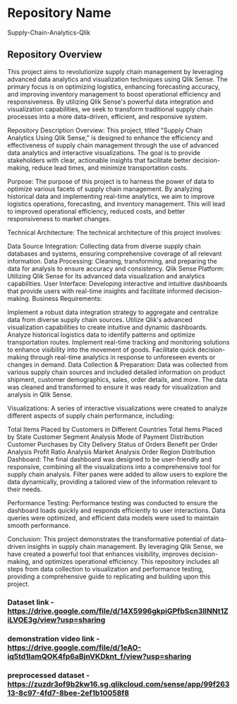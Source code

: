 # Repository Name
Supply-Chain-Analytics-Qlik

## Repository Overview
This project aims to revolutionize supply chain management by leveraging advanced data analytics and visualization techniques using Qlik Sense. The primary focus is on optimizing logistics, enhancing forecasting accuracy, and improving inventory management to boost operational efficiency and responsiveness. By utilizing Qlik Sense's powerful data integration and visualization capabilities, we seek to transform traditional supply chain processes into a more data-driven, efficient, and responsive system.

Repository Description
Overview:
This project, titled "Supply Chain Analytics Using Qlik Sense," is designed to enhance the efficiency and effectiveness of supply chain management through the use of advanced data analytics and interactive visualizations. The goal is to provide stakeholders with clear, actionable insights that facilitate better decision-making, reduce lead times, and minimize transportation costs.

Purpose:
The purpose of this project is to harness the power of data to optimize various facets of supply chain management. By analyzing historical data and implementing real-time analytics, we aim to improve logistics operations, forecasting, and inventory management. This will lead to improved operational efficiency, reduced costs, and better responsiveness to market changes.

Technical Architecture:
The technical architecture of this project involves:

Data Source Integration: Collecting data from diverse supply chain databases and systems, ensuring comprehensive coverage of all relevant information.
Data Processing: Cleaning, transforming, and preparing the data for analysis to ensure accuracy and consistency.
Qlik Sense Platform: Utilizing Qlik Sense for its advanced data visualization and analytics capabilities.
User Interface: Developing interactive and intuitive dashboards that provide users with real-time insights and facilitate informed decision-making.
Business Requirements:

Implement a robust data integration strategy to aggregate and centralize data from diverse supply chain sources.
Utilize Qlik's advanced visualization capabilities to create intuitive and dynamic dashboards.
Analyze historical logistics data to identify patterns and optimize transportation routes.
Implement real-time tracking and monitoring solutions to enhance visibility into the movement of goods.
Facilitate quick decision-making through real-time analytics in response to unforeseen events or changes in demand.
Data Collection & Preparation:
Data was collected from various supply chain sources and included detailed information on product shipment, customer demographics, sales, order details, and more. The data was cleaned and transformed to ensure it was ready for visualization and analysis in Qlik Sense.

Visualizations:
A series of interactive visualizations were created to analyze different aspects of supply chain performance, including:

Total Items Placed by Customers in Different Countries
Total Items Placed by State
Customer Segment Analysis
Mode of Payment Distribution
Customer Purchases by City
Delivery Status of Orders
Benefit per Order Analysis
Profit Ratio Analysis
Market Analysis
Order Region Distribution
Dashboard:
The final dashboard was designed to be user-friendly and responsive, combining all the visualizations into a comprehensive tool for supply chain analysis. Filter panes were added to allow users to explore the data dynamically, providing a tailored view of the information relevant to their needs.

Performance Testing:
Performance testing was conducted to ensure the dashboard loads quickly and responds efficiently to user interactions. Data queries were optimized, and efficient data models were used to maintain smooth performance.

Conclusion:
This project demonstrates the transformative potential of data-driven insights in supply chain management. By leveraging Qlik Sense, we have created a powerful tool that enhances visibility, improves decision-making, and optimizes operational efficiency. This repository includes all steps from data collection to visualization and performance testing, providing a comprehensive guide to replicating and building upon this project.

### Dataset link - https://drive.google.com/file/d/14X5996gkpiGPfbScn3IlNNt1ZiLVOE3g/view?usp=sharing

### demonstration video link - https://drive.google.com/file/d/1eAO-iq5td1IamQOK4fp6aBjnVKDknt_f/view?usp=sharing

### preprocessed dataset - https://zuzdr3of9b2kw16.sg.qlikcloud.com/sense/app/99f26313-8c97-4fd7-8bee-2ef1b10058f8



